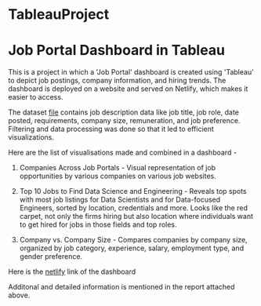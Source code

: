 # TableauProject
# Job Portal Dashboard in Tableau

This is a project in which a 'Job Portal' dashboard is created using 'Tableau' to depict job postings, company information, and hiring trends. The dashboard is deployed on a website and served on Netlify, which makes it easier to access.

The dataset [file](https://www.kaggle.com/datasets/ravindrasinghrana/job-description-dataset) contains job description data like job title, job role, date posted, requirements, company size, remuneration, and job preference. Filtering and data processing was done so that it led to efficient visualizations.

Here are the list of visualisations made and combined in a dashboard -
1. Companies Across Job Portals - Visual representation of job opportunities by various companies on various job websites.

2. Top 10 Jobs to Find Data Science and Engineering - Reveals top spots with most job listings for Data Scientists and for Data-focused Engineers, sorted by location, credentials and more. Looks like the red carpet, not only the firms hiring but also location where individuals want to get hired for jobs in those fields and top roles.

3. Company vs. Company Size - Compares companies by company size, organized by job category, experience, salary, employment type, and gender preference.

Here is the [netlify](https://job-analytics-portal-using-tableau-2.netlify.app/) link of the dashboard 

Additonal and detailed information is mentioned in the report attached above.
